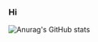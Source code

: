 ### Hi

![Anurag's GitHub stats](https://github-readme-stats.vercel.app/api?username=riquetinem&show_icons=true&theme=dracula)
